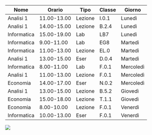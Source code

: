 
|Nome       |Orario     |Tipo   |Classe|Giorno   |
|-----------|-----------|-------|------|---------|
|Analisi 1  |11.00-13.00|Lezione|I.0.1 |Lunedì   |
|Analisi 1  |14.00-15.00|Lezione|B.2.4 |Lunedì   |
|Informatica|15.00-19.00|Lab    |LB7   |Lunedì   | 
|Informatica|9.00-11.00 |Lab    |EG8   |Martedì  |
|Informatica|11.00-13.00|Lezione|EL.0  |Martedì  |
|Analisi 1  |13.00-15.00|Eser   |D.0.4 |Martedì  |
|Informatica|8.00-11.00 |Lab    |F.0.1 |Mercoledì|
|Analisi 1  |11.00-13.00|Lezione|F.0.1 |Mercoledì|
|Economia   |14.00-17.00|Eser   |N.0.2 |Mercoledì|
|Analisi 1  |13.00-15.00|Lezione|B.5.2 |Giovedì  |
|Economia   |15.00-18.00|Lezione|T.1.1 |Giovedì  |
|Economia   |8.00-10.00 |Lezione|F.0.1 |Venerdì  |
|Informatica|10.00-13.00|Eser   |F.0.1 |Venerdì  |

![](http://img69.imageshack.us/img69/3128/9lk3.jpg)
